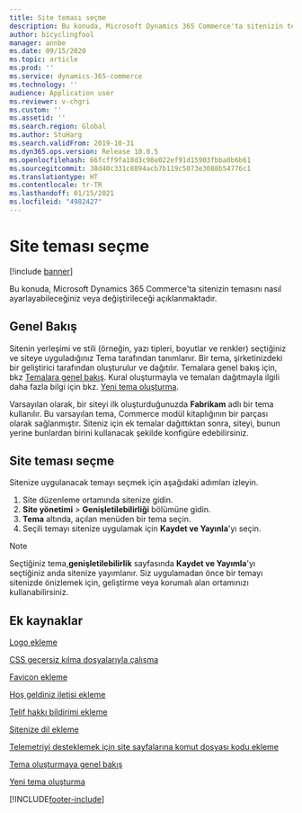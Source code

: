 ```yaml
---
title: Site teması seçme
description: Bu konuda, Microsoft Dynamics 365 Commerce'ta sitenizin temasını nasıl ayarlayabileceğiniz veya değiştirileceği açıklanmaktadır.
author: bicyclingfool
manager: annbe
ms.date: 09/15/2020
ms.topic: article
ms.prod: ''
ms.service: dynamics-365-commerce
ms.technology: ''
audience: Application user
ms.reviewer: v-chgri
ms.custom: ''
ms.assetid: ''
ms.search.region: Global
ms.author: StuHarg
ms.search.validFrom: 2019-10-31
ms.dyn365.ops.version: Release 10.0.5
ms.openlocfilehash: 66fcff9fa18d3c98e022ef91d15903fbba8b6b61
ms.sourcegitcommit: 38d40c331c8894acb7b119c5073e3088b54776c1
ms.translationtype: HT
ms.contentlocale: tr-TR
ms.lasthandoff: 01/15/2021
ms.locfileid: "4982427"
---
```

# <a name="select-a-site-theme"></a>Site teması seçme

[!include [banner](includes/banner.md)]

Bu konuda, Microsoft Dynamics 365 Commerce'ta sitenizin temasını nasıl ayarlayabileceğiniz veya değiştirileceği açıklanmaktadır.

## <a name="overview"></a>Genel Bakış

Sitenin yerleşimi ve stili (örneğin, yazı tipleri, boyutlar ve renkler) seçtiğiniz ve siteye uyguladığınız Tema tarafından tanımlanır. Bir tema, şirketinizdeki bir geliştirici tarafından oluşturulur ve dağıtılır. Temalara genel bakış için, bkz [Temalara genel bakış](e-commerce-extensibility/theming.md). Kural oluşturmayla ve temaları dağıtmayla ilgili daha fazla bilgi için bkz. [Yeni tema oluşturma](e-commerce-extensibility/create-theme.md).

Varsayılan olarak, bir siteyi ilk oluşturduğunuzda **Fabrikam** adlı bir tema kullanılır. Bu varsayılan tema, Commerce modül kitaplığının bir parçası olarak sağlanmıştır. Siteniz için ek temalar dağıttıktan sonra, siteyi, bunun yerine bunlardan birini kullanacak şekilde konfigüre edebilirsiniz.

## <a name="select-the-site-theme"></a>Site teması seçme

Sitenize uygulanacak temayı seçmek için aşağıdaki adımları izleyin.

1. Site düzenleme ortamında sitenize gidin.
1. **Site yönetimi** \> **Genişletilebilirliği** bölümüne gidin.
1. **Tema** altında, açılan menüden bir tema seçin.
1. Seçili temayı sitenize uygulamak için **Kaydet ve Yayınla**'yı seçin.

> [!NOTE]
> Seçtiğiniz tema,**genişletilebilirlik** sayfasında **Kaydet ve Yayımla**'yı seçtiğiniz anda sitenize yayımlanır. Siz uygulamadan önce bir temayı sitenizde önizlemek için, geliştirme veya korumalı alan ortamınızı kullanabilirsiniz.

## <a name="additional-resources"></a>Ek kaynaklar

[Logo ekleme](add-logo.md)

[CSS geçersiz kılma dosyalarıyla çalışma](css-override-files.md)

[Favicon ekleme](add-favicon.md)

[Hoş geldiniz iletisi ekleme](add-welcome-message.md)

[Telif hakkı bildirimi ekleme](add-copyright-notice.md)

[Sitenize dil ekleme](add-languages-to-site.md)

[Telemetriyi desteklemek için site sayfalarına komut dosyası kodu ekleme](add-telemetry.md)

[Tema oluşturmaya genel bakış](e-commerce-extensibility/theming.md)

[Yeni tema oluşturma](e-commerce-extensibility/create-theme.md)



[!INCLUDE[footer-include](../includes/footer-banner.md)]